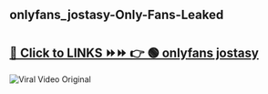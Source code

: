 
 ## onlyfans_jostasy-Only-Fans-Leaked

# <h2><a href="https://clipsfans.com/onlyfans_jostasy&ref=git">🔗 Click to LINKS ⏩⏩ 👉 🟢 onlyfans jostasy </a></h2>

<a href="https://clipsfans.com/onlyfans_jostasy&ref=git" rel="nofollow" data-target="animated-image.originalLink"><img src="https://i.ibb.co.com/xMMVF88/686577567.gif" alt="Viral Video Original" style="max-width: 100%; display: inline-block;" data-target="animated-image.originalImage"></a>
